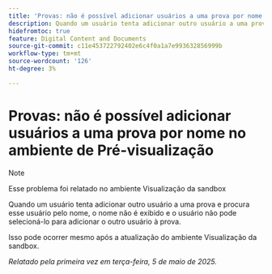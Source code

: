 ```yaml
---
title: 'Provas: não é possível adicionar usuários a uma prova por nome no ambiente de Pré-visualização'
description: Quando um usuário tenta adicionar outro usuário a uma prova e procura esse usuário pelo nome, o nome não é exibido e o usuário não pode selecioná-lo para adicionar o outro usuário à prova.
hidefromtoc: true
feature: Digital Content and Documents
source-git-commit: c11e453722792402e6c4f0a1a7e993632856999b
workflow-type: tm+mt
source-wordcount: '126'
ht-degree: 3%

---
```



# Provas: não é possível adicionar usuários a uma prova por nome no ambiente de Pré-visualização

>[!NOTE]
>
>Esse problema foi relatado no ambiente Visualização da sandbox

Quando um usuário tenta adicionar outro usuário a uma prova e procura esse usuário pelo nome, o nome não é exibido e o usuário não pode selecioná-lo para adicionar o outro usuário à prova.

Isso pode ocorrer mesmo após a atualização do ambiente Visualização da sandbox.

_Relatado pela primeira vez em terça-feira, 5 de maio de 2025._
